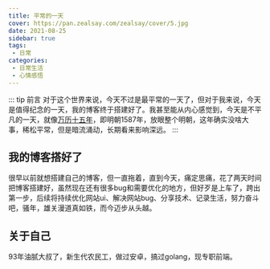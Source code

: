 ```yaml
---
title: 平常的一天
cover: https://pan.zealsay.com/zealsay/cover/5.jpg
date: 2021-08-25
sidebar: true
tags:
 - 日常
categories:
 - 日常生活
 - 心情感悟
---
```


::: tip 前言
对于这个世界来说，今天不过是最平常的一天了，但对于我来说，今天是值得纪念的一天，我的博客终于搭建好了。我甚至能从内心感觉到，今天是不平凡的一天，就像[万历十五年](https://baike.baidu.com/item/%E4%B8%87%E5%8E%86%E5%8D%81%E4%BA%94%E5%B9%B4/83205?fr=aladdin)，即明朝1587年，放眼整个明朝，这年确实没啥大事，稀松平常，但是暗流涌动，长期看来影响深远。
:::

<!-- more -->

## 我的博客搭好了

很早以前就想搭建自己的博客，但一直拖着，直到今天，痛定思痛，花了两天时间把博客搭建好，虽然现在还有很多bug和需要优化的地方，但好歹是上车了，跨出第一步，后续将持续优化网站ui、解决网站bug、分享技术、记录生活，努力奋斗吧，骚年，雄关漫道真如铁，而今迈步从头越。

## 关于自己

93年油腻大叔了，新生代农民工，做过安卓，搞过golang，现专职前端。

